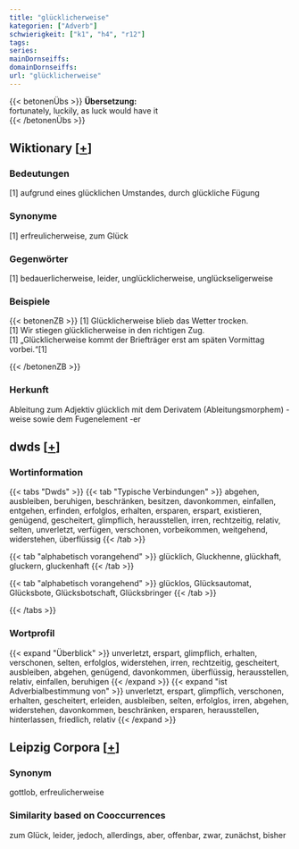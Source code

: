 ```yaml
---
title: "glücklicherweise"
kategorien: ["Adverb"]
schwierigkeit: ["k1", "h4", "r12"]
tags:
series:
mainDornseiffs:
domainDornseiffs:
url: "glücklicherweise"
---
```


{{< betonenÜbs >}}
**Übersetzung:**  
fortunately, luckily, as luck would have it  
{{< /betonenÜbs >}}

## Wiktionary [[+](https://de.wiktionary.org/wiki/glücklicherweise)]

### Bedeutungen
[1] aufgrund eines glücklichen Umstandes, durch glückliche Fügung  

### Synonyme
[1] erfreulicherweise, zum Glück  

### Gegenwörter
[1] bedauerlicherweise, leider, unglücklicherweise, unglückseligerweise  

### Beispiele
{{< betonenZB >}}
[1] Glücklicherweise blieb das Wetter trocken.  
[1] Wir stiegen glücklicherweise in den richtigen Zug.  
[1] „Glücklicherweise kommt der Briefträger erst am späten Vormittag vorbei.“[1]  

{{< /betonenZB >}}
### Herkunft
Ableitung zum Adjektiv glücklich mit dem Derivatem (Ableitungsmorphem) -weise sowie dem Fugenelement -er  



## dwds [[+](https://www.dwds.de/wb/glücklicherweise)]

### Wortinformation
{{< tabs "Dwds" >}}
{{< tab "Typische Verbindungen" >}}
abgehen, ausbleiben, beruhigen, beschränken, besitzen, davonkommen, einfallen, entgehen, erfinden, erfolglos, erhalten, ersparen, erspart, existieren, genügend, gescheitert, glimpflich, herausstellen, irren, rechtzeitig, relativ, selten, unverletzt, verfügen, verschonen, vorbeikommen, weitgehend, widerstehen, überflüssig
{{< /tab >}}

{{< tab "alphabetisch vorangehend" >}}
glücklich, Gluckhenne, glückhaft, gluckern, gluckenhaft
{{< /tab >}}

{{< tab "alphabetisch vorangehend" >}}
glücklos, Glücksautomat, Glücksbote, Glücksbotschaft, Glücksbringer
{{< /tab >}}

{{< /tabs >}}

### Wortprofil
{{< expand "Überblick" >}} unverletzt, erspart, glimpflich, erhalten, verschonen, selten, erfolglos, widerstehen, irren, rechtzeitig, gescheitert, ausbleiben, abgehen, genügend, davonkommen, überflüssig, herausstellen, relativ, einfallen, beruhigen {{< /expand >}}
{{< expand "ist Adverbialbestimmung von" >}} unverletzt, erspart, glimpflich, verschonen, erhalten, gescheitert, erleiden, ausbleiben, selten, erfolglos, irren, abgehen, widerstehen, davonkommen, beschränken, ersparen, herausstellen, hinterlassen, friedlich, relativ {{< /expand >}}

## Leipzig Corpora [[+](https://corpora.uni-leipzig.de/en/res?word=glücklicherweise&corpusId=deu_newscrawl-public_2018)]


### Synonym
gottlob, erfreulicherweise


### Similarity based on Cooccurrences
zum Glück, leider, jedoch, allerdings, aber, offenbar, zwar, zunächst, bisher

